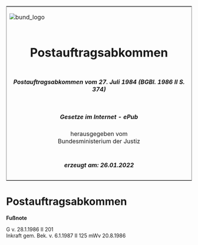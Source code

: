 <span id="DECKBLATT.html"></span>

<table border="0" frame="border" width="100%">

<tr valign="top">

<td align="left">

![bund\_logo](BfJ_2021_Web_de_de.gif)

</td>

<td align="right">

 

</td>

</tr>

<tr align="center" valign="middle">

<td colspan="2">

# Postauftragsabkommen

</td>

</tr>

<tr align="center" valign="middle">

<td colspan="2">

##### Postauftragsabkommen vom 27. Juli 1984 (BGBl. 1986 II S. 374)

</td>

</tr>

<tr align="center" valign="middle">

<td colspan="2">

  
  

##### Gesetze im Internet - ePub  
  
herausgegeben vom  
Bundesministerium der Justiz

</td>

</tr>

<tr align="center" valign="bottom">

<td colspan="2">

  
  

##### erzeugt am: 26.01.2022

</td>

</tr>

</table>

<span id="BJNR203740986.html"></span>

# Postauftragsabkommen

<div>

  
**Fußnote**

<div class="jnhtml">

<div>

<div class="jurAbsatz">

G v. 28.1.1986 II 201  
Inkraft gem. Bek. v. 6.1.1987 II 125 mWv 20.8.1986

</div>

</div>

</div>

</div>
